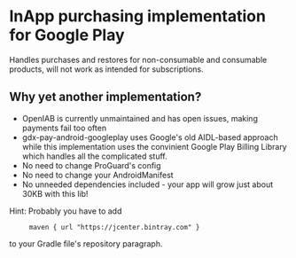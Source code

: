 # InApp purchasing implementation for Google Play

Handles purchases and restores for non-consumable and consumable products, will not work as intended for subscriptions.

## Why yet another implementation?

* OpenIAB is currently unmaintained and has open issues, making payments fail too often
* gdx-pay-android-googleplay uses Google's old AIDL-based approach while this implementation uses the convinient Google Play Billing Library which handles all the complicated stuff.
* No need to change ProGuard's config
* No need to change your AndroidManifest
* No unneeded dependencies included - your app will grow just about 30KB with this lib!

Hint: Probably you have to add

         maven { url "https://jcenter.bintray.com" }

to your Gradle file's repository paragraph.